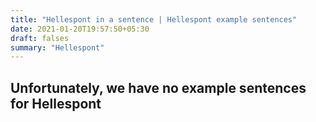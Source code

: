 ```yaml
---
title: "Hellespont in a sentence | Hellespont example sentences"
date: 2021-01-20T19:57:50+05:30
draft: falses
summary: "Hellespont"
---
```

## Unfortunately, we have no example sentences for Hellespont                 
